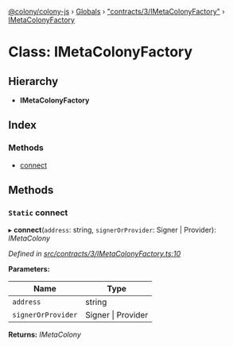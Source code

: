 [@colony/colony-js](../README.md) › [Globals](../globals.md) › ["contracts/3/IMetaColonyFactory"](../modules/_contracts_3_imetacolonyfactory_.md) › [IMetaColonyFactory](_contracts_3_imetacolonyfactory_.imetacolonyfactory.md)

# Class: IMetaColonyFactory

## Hierarchy

* **IMetaColonyFactory**

## Index

### Methods

* [connect](_contracts_3_imetacolonyfactory_.imetacolonyfactory.md#static-connect)

## Methods

### `Static` connect

▸ **connect**(`address`: string, `signerOrProvider`: Signer | Provider): *IMetaColony*

*Defined in [src/contracts/3/IMetaColonyFactory.ts:10](https://github.com/JoinColony/colonyJS/blob/2830301/src/contracts/3/IMetaColonyFactory.ts#L10)*

**Parameters:**

Name | Type |
------ | ------ |
`address` | string |
`signerOrProvider` | Signer &#124; Provider |

**Returns:** *IMetaColony*
